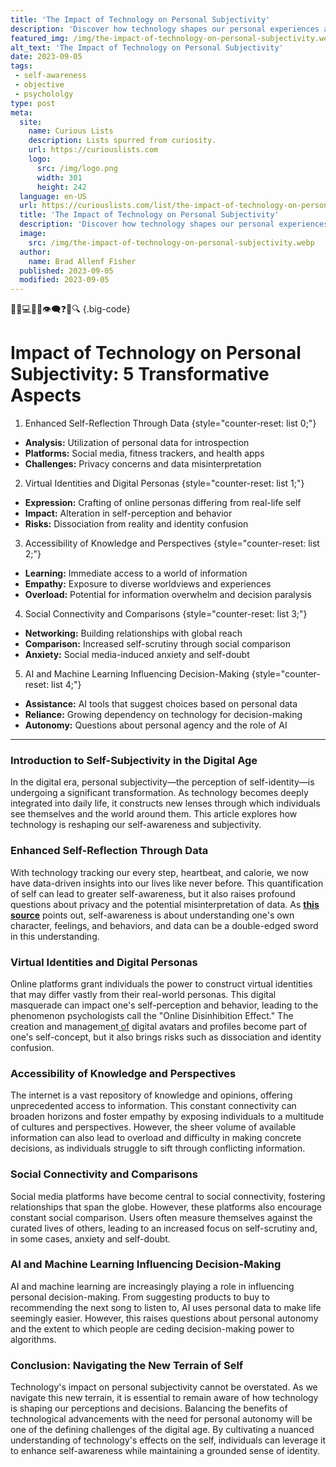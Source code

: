 ```yaml
---
title: 'The Impact of Technology on Personal Subjectivity'
description: 'Discover how technology shapes our personal experiences and perspectives in this thought-provoking exploration of its impact on subjectivity.'
featured_img: /img/the-impact-of-technology-on-personal-subjectivity.webp
alt_text: 'The Impact of Technology on Personal Subjectivity'
date: 2023-09-05
tags:
 - self-awareness
 - objective
 - psychololgy
type: post
meta:
  site:
    name: Curious Lists
    description: Lists spurred from curiosity.
    url: https://curiouslists.com
    logo:
      src: /img/logo.png
      width: 301
      height: 242
  language: en-US
  url: https://curiouslists.com/list/the-impact-of-technology-on-personal-subjectivity
  title: 'The Impact of Technology on Personal Subjectivity'
  description: 'Discover how technology shapes our personal experiences and perspectives in this thought-provoking exploration of its impact on subjectivity.'
  image:
    src: /img/the-impact-of-technology-on-personal-subjectivity.webp
  author:
    name: Brad Allenf Fisher
  published: 2023-09-05
  modified: 2023-09-05
---
```



🤖📱💻🌐🧠👁️‍🗨️❓🧐🔍 {.big-code}

# Impact of Technology on Personal Subjectivity: 5 Transformative Aspects

1. Enhanced Self-Reflection Through Data {style="counter-reset: list 0;"}
  - **Analysis:** Utilization of personal data for introspection
  - **Platforms:** Social media, fitness trackers, and health apps
  - **Challenges:** Privacy concerns and data misinterpretation

2. Virtual Identities and Digital Personas {style="counter-reset: list 1;"}
  - **Expression:** Crafting of online personas differing from real-life self
  - **Impact:** Alteration in self-perception and behavior
  - **Risks:** Dissociation from reality and identity confusion

3. Accessibility of Knowledge and Perspectives {style="counter-reset: list 2;"}
  - **Learning:** Immediate access to a world of information
  - **Empathy:** Exposure to diverse worldviews and experiences
  - **Overload:** Potential for information overwhelm and decision paralysis

4. Social Connectivity and Comparisons {style="counter-reset: list 3;"}
  - **Networking:** Building relationships with global reach
  - **Comparison:** Increased self-scrutiny through social comparison
  - **Anxiety:** Social media-induced anxiety and self-doubt

5. AI and Machine Learning Influencing Decision-Making {style="counter-reset: list 4;"}
  - **Assistance:** AI tools that suggest choices based on personal data
  - **Reliance:** Growing dependency on technology for decision-making
  - **Autonomy:** Questions about personal agency and the role of AI

---

### Introduction to Self-Subjectivity in the Digital Age

In the digital era, personal subjectivity—the perception of self-identity—is undergoing a significant transformation. As technology becomes deeply integrated into daily life, it constructs new lenses through which individuals see themselves and the world around them. This article explores how technology is reshaping our self-awareness and subjectivity.

### Enhanced Self-Reflection Through Data

With technology tracking our every step, heartbeat, and calorie, we now have data-driven insights into our lives like never before. This quantification of self can lead to greater self-awareness, but it also raises profound questions about privacy and the potential misinterpretation of data. As **[this source](https://www.verywellmind.com/what-is-self-awareness-2795023)** points out, self-awareness is about understanding one's own character, feelings, and behaviors, and data can be a double-edged sword in this understanding.

### Virtual Identities and Digital Personas

Online platforms grant individuals the power to construct virtual identities that may differ vastly from their real-world personas. This digital masquerade can impact one's self-perception and behavior, leading to the phenomenon psychologists call the "Online Disinhibition Effect." The creation and management[  of](https://curiouslists.com/list/challenges-in-communicating-subjective-experiences) digital avatars and profiles become part of one's self-concept, but it also brings risks such as dissociation and identity confusion.

### Accessibility of Knowledge and Perspectives

The internet is a vast repository of knowledge and opinions, offering unprecedented access to information. This constant connectivity can broaden horizons and foster empathy by exposing individuals to a multitude of cultures and perspectives. However, the sheer volume of available information can also lead to overload and difficulty in making concrete decisions, as individuals struggle to sift through conflicting information.

### Social Connectivity and Comparisons

Social media platforms have become central to social connectivity, fostering relationships that span the globe. However, these platforms also encourage constant social comparison. Users often measure themselves against the curated lives of others, leading to an increased focus on self-scrutiny and, in some cases, anxiety and self-doubt.

### AI and Machine Learning Influencing Decision-Making

AI and machine learning are increasingly playing a role in influencing personal decision-making. From suggesting products to buy to recommending the next song to listen to, AI uses personal data to make life seemingly easier. However, this raises questions about personal autonomy and the extent to which people are ceding decision-making power to algorithms.

### Conclusion: Navigating the New Terrain of Self

Technology's impact on personal subjectivity cannot be overstated. As we navigate this new terrain, it is essential to remain aware of how technology is shaping our perceptions and decisions. Balancing the benefits of technological advancements with the need for personal autonomy will be one of the defining challenges of the digital age. By cultivating a nuanced understanding of technology's effects on the self, individuals can leverage it to enhance self-awareness while maintaining a grounded sense of identity.